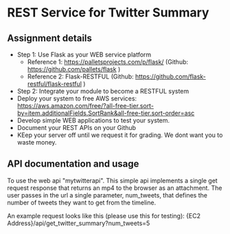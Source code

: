
# REST Service for Twitter Summary

## Assignment details
* Step 1: Use Flask as your WEB service platform
  * Reference 1:  https://palletsprojects.com/p/flask/ (Github:  https://github.com/pallets/flask )
  * Reference 2:  Flask-RESTFUL  (Github:  https://github.com/flask-restful/flask-restful )
* Step 2:  Integrate your module to become a RESTFUL system
* Deploy your system to free AWS services:  https://aws.amazon.com/free/?all-free-tier.sort-by=item.additionalFields.SortRank&all-free-tier.sort-order=asc
* Develop simple WEB applications to test your system.
* Document your REST APIs on your Github
* KEep your server off until we request it for grading.  We dont want you to waste money.


## API documentation and usage
To use the web api "mytwitterapi". This simple api implements a single get request response that returns an mp4 to the browser as an attachment. The user passes in the url a single parameter, num_tweets, that defines the number of tweets they want to get from the timeline.

An example request looks like this (please use this for testing):
      {EC2 Address}/api/get_twitter_summary?num_tweets=5

